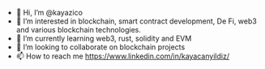 - 👋 Hi, I’m @kayazico
- 👀 I’m interested in blockchain, smart contract development, De Fi, web3 and various blockchain technologies.
- 🌱 I’m currently learning web3, rust, solidity and EVM
- 💞️ I’m looking to collaborate on blockchain projects
- 📫 How to reach me https://www.linkedin.com/in/kayacanyildiz/

<!---
kayazico/kayazico is a ✨ special ✨ repository because its `README.md` (this file) appears on your GitHub profile.
You can click the Preview link to take a look at your changes.
--->
